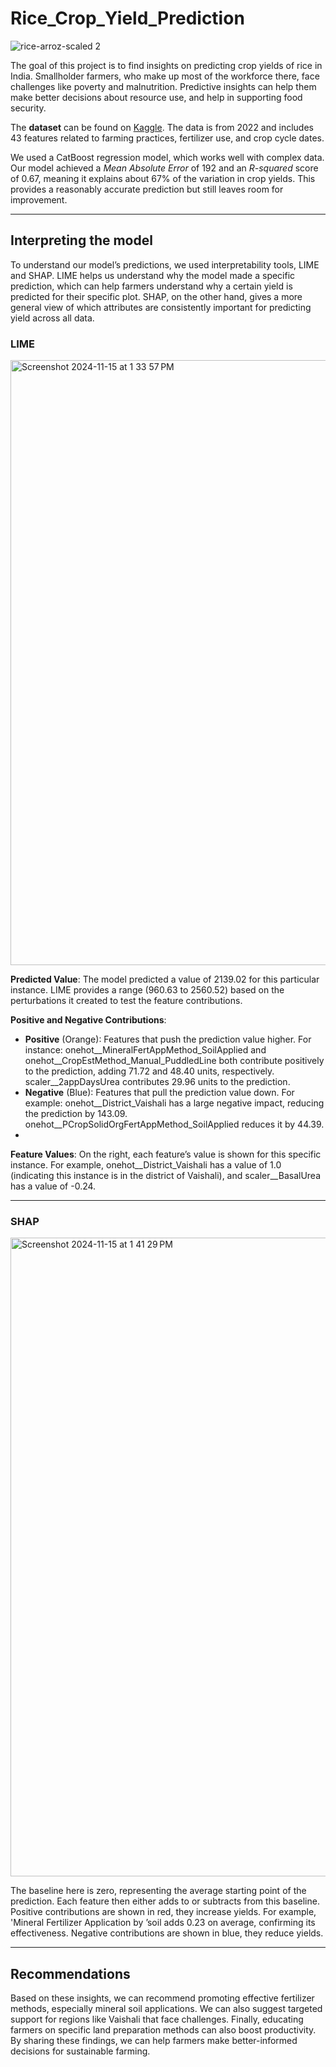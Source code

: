 # Rice_Crop_Yield_Prediction
![rice-arroz-scaled 2](https://github.com/user-attachments/assets/627d6964-882a-44bd-95ac-8bab293fba65)

The goal of this project is to find insights on predicting crop yields of rice in India. Smallholder farmers, who make up most of the workforce there, face challenges like poverty and malnutrition. Predictive insights can help them make better decisions about resource use, and help in supporting food security.

The **dataset** can be found on [Kaggle](https://www.kaggle.com/datasets/sudhanshu2198/crop-yield-prediction-hachathon/data). The data is from 2022 and includes 43 features related to farming practices, fertilizer use, and crop cycle dates. 

We used a CatBoost regression model, which works well with complex data. Our model achieved a *Mean Absolute Error* of 192 and an *R-squared* score of 0.67, meaning it explains about 67% of the variation in crop yields. This provides a reasonably accurate prediction but still leaves room for improvement.
****

## Interpreting the model
To understand our model’s predictions, we used interpretability tools, LIME and SHAP. LIME helps us understand why the model made a specific prediction, which can help farmers understand why a certain yield is predicted for their specific plot. SHAP, on the other hand, gives a more general view of which attributes are consistently important for predicting yield across all data.  

### LIME
<img width="968" alt="Screenshot 2024-11-15 at 1 33 57 PM" src="https://github.com/user-attachments/assets/ebca2dc3-8df5-49a8-a8e7-37c19f4603a1">

**Predicted Value**: The model predicted a value of 2139.02 for this particular instance. LIME provides a range (960.63 to 2560.52) based on the perturbations it created to test the feature contributions.  

**Positive and Negative Contributions**:
- **Positive** (Orange): Features that push the prediction value higher. For instance: onehot__MineralFertAppMethod_SoilApplied and onehot__CropEstMethod_Manual_PuddledLine both contribute positively to the prediction, adding 71.72 and 48.40 units, respectively. scaler__2appDaysUrea contributes 29.96 units to the prediction.
- **Negative** (Blue): Features that pull the prediction value down. For example: onehot__District_Vaishali has a large negative impact, reducing the prediction by 143.09. onehot__PCropSolidOrgFertAppMethod_SoilApplied reduces it by 44.39.
- 
**Feature Values**: On the right, each feature’s value is shown for this specific instance. For example, onehot__District_Vaishali has a value of 1.0 (indicating this instance is in the district of Vaishali), and scaler__BasalUrea has a value of -0.24.

****
  ### SHAP
<img width="1022" alt="Screenshot 2024-11-15 at 1 41 29 PM" src="https://github.com/user-attachments/assets/8a46a873-d7a8-44a5-b2e8-bf5e35a6329d">

The baseline here is zero, representing the average starting point of the prediction. Each feature then either adds to or subtracts from this baseline.
Positive contributions are shown in red, they increase yields. For example, 'Mineral Fertilizer Application by ’soil adds 0.23 on average, confirming its effectiveness. 
Negative contributions are shown in blue, they reduce yields.

****
## Recommendations  

Based on these insights, we can recommend promoting effective fertilizer methods, especially mineral soil applications. We can also suggest targeted support for regions like Vaishali that face challenges. Finally, educating farmers on specific land preparation methods can also boost productivity. By sharing these findings, we can help farmers make better-informed decisions for sustainable farming.

